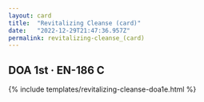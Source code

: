 ```yaml
---
layout: card
title:  "Revitalizing Cleanse (card)"
date:   "2022-12-29T21:47:36.957Z"
permalink: revitalizing-cleanse_(card)
---
```


## DOA 1st &middot; EN-186 C

{% include templates/revitalizing-cleanse-doa1e.html %}
